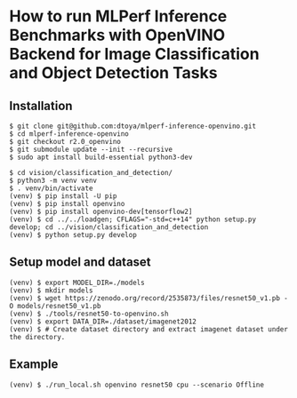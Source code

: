 # How to run MLPerf Inference Benchmarks with OpenVINO Backend for Image Classification and Object Detection Tasks 


## Installation 
```
$ git clone git@github.com:dtoya/mlperf-inference-openvino.git
$ cd mlperf-inference-openvino
$ git checkout r2.0_openvino
$ git submodule update --init --recursive
$ sudo apt install build-essential python3-dev

$ cd vision/classification_and_detection/
$ python3 -m venv venv
$ . venv/bin/activate
(venv) $ pip install -U pip
(venv) $ pip install openvino
(venv) $ pip install openvino-dev[tensorflow2]
(venv) $ cd ../../loadgen; CFLAGS="-std=c++14" python setup.py develop; cd ../vision/classification_and_detection
(venv) $ python setup.py develop
```

## Setup model and dataset
```
(venv) $ export MODEL_DIR=./models
(venv) $ mkdir models
(venv) $ wget https://zenodo.org/record/2535873/files/resnet50_v1.pb -O models/resnet50_v1.pb
(venv) $ ./tools/resnet50-to-openvino.sh
(venv) $ export DATA_DIR=./dataset/imagenet2012
(venv) $ # Create dataset directory and extract imagenet dataset under the directory.
```

## Example
```
(venv) $ ./run_local.sh openvino resnet50 cpu --scenario Offline
```
